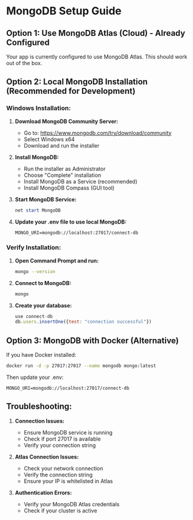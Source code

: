# MongoDB Setup Guide

## Option 1: Use MongoDB Atlas (Cloud) - Already Configured
Your app is currently configured to use MongoDB Atlas. This should work out of the box.

## Option 2: Local MongoDB Installation (Recommended for Development)

### Windows Installation:

1. **Download MongoDB Community Server:**
   - Go to: https://www.mongodb.com/try/download/community
   - Select Windows x64 
   - Download and run the installer

2. **Install MongoDB:**
   - Run the installer as Administrator
   - Choose "Complete" installation
   - Install MongoDB as a Service (recommended)
   - Install MongoDB Compass (GUI tool)

3. **Start MongoDB Service:**
   ```powershell
   net start MongoDB
   ```

4. **Update your .env file to use local MongoDB:**
   ```
   MONGO_URI=mongodb://localhost:27017/connect-db
   ```

### Verify Installation:

1. **Open Command Prompt and run:**
   ```bash
   mongo --version
   ```

2. **Connect to MongoDB:**
   ```bash
   mongo
   ```

3. **Create your database:**
   ```javascript
   use connect-db
   db.users.insertOne({test: "connection successful"})
   ```

## Option 3: MongoDB with Docker (Alternative)

If you have Docker installed:

```bash
docker run -d -p 27017:27017 --name mongodb mongo:latest
```

Then update your .env:
```
MONGO_URI=mongodb://localhost:27017/connect-db
```

## Troubleshooting:

1. **Connection Issues:**
   - Ensure MongoDB service is running
   - Check if port 27017 is available
   - Verify your connection string

2. **Atlas Connection Issues:**
   - Check your network connection
   - Verify the connection string
   - Ensure your IP is whitelisted in Atlas

3. **Authentication Errors:**
   - Verify your MongoDB Atlas credentials
   - Check if your cluster is active
